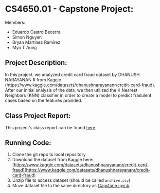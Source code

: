 # CS4650.01 - Capstone Project:

Members: 
* Eduardo Castro Becerra
* Simon Nguyen
* Bryan Martinez Ramirez
* Myo T Aung

## Project Description: 

In this project, we analyzed credit card fraud dataset by DHANUSH NARAYANAN R from Kaggle (https://www.kaggle.com/datasets/dhanushnarayananr/credit-card-fraud). After our initial analysis of the data, we then utilized the K Nearest Neighbors (KNN) classifier in order to create a model to predict fradulent cases based on the features provided. 

## Class Project Report:

This project's class report can be found [here](https://docs.google.com/document/d/1XfSRAqpr7NFDD2lFN6CrLQBQfnpi6Aun2UazZJmjwYI/edit?usp=sharing).

## Running Code: 

1. Clone the git repo to local repository
3. Download the dataset from Kaggle here: [https://www.kaggle.com/datasets/dhanushnarayananr/credit-card-fraud](https://www.kaggle.com/datasets/dhanushnarayananr/credit-card-fraud)
4. Unzip file to access dataset (should be called `archive.csv`)
5. Move dataset file to the same directory as [Capstone.ipynb](./Capstone.ipynb)
